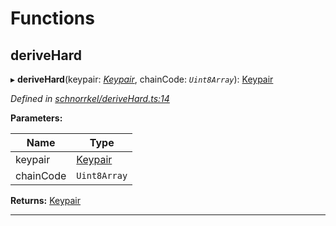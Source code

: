 

# Functions

<a id="derivehard"></a>

##  deriveHard

▸ **deriveHard**(keypair: *[Keypair](_types_.md#keypair)*, chainCode: *`Uint8Array`*): [Keypair](_types_.md#keypair)

*Defined in [schnorrkel/deriveHard.ts:14](https://github.com/polkadot-js/common/blob/7b0a39a/packages/util-crypto/src/schnorrkel/deriveHard.ts#L14)*

**Parameters:**

| Name | Type |
| ------ | ------ |
| keypair | [Keypair](_types_.md#keypair) |
| chainCode | `Uint8Array` |

**Returns:** [Keypair](_types_.md#keypair)

___

